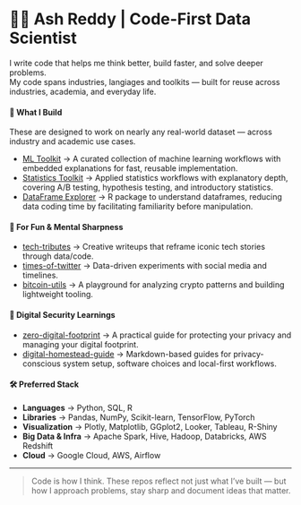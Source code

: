 # 👨‍💻 Ash Reddy | Code-First Data Scientist

I write code that helps me think better, build faster, and solve deeper problems.  
My code spans industries, langiages and toolkits — built for reuse across industries, academia, and everyday life.

#### 🧱 What I Build
These are designed to work on nearly any real-world dataset — across industry and academic use cases.
- [ML Toolkit](https://github.com/ashrithssreddy/ml-toolkit) → A curated collection of machine learning workflows with embedded explanations for fast, reusable implementation.
- [Statistics Toolkit](https://github.com/ashrithssreddy/statistics-toolkit) → Applied statistics workflows with explanatory depth, covering A/B testing, hypothesis testing, and introductory statistics.
- [DataFrame Explorer](https://github.com/ashrithssreddy/dataframe-explorer) → R package to understand dataframes, reducing data coding time by facilitating familiarity before manipulation.

#### 🧠 For Fun & Mental Sharpness
- [tech-tributes](https://github.com/ashrithssreddy/tech-tributes) → Creative writeups that reframe iconic tech stories through data/code.
- [times-of-twitter](https://github.com/ashrithssreddy/times-of-twitter) → Data-driven experiments with social media and timelines.
- [bitcoin-utils](https://github.com/ashrithssreddy/bitcoin-utils) → A playground for analyzing crypto patterns and building lightweight tooling.

#### 🔐 Digital Security Learnings
- [zero-digital-footprint](https://github.com/ashrithssreddy/zero-digital-footprint) → A practical guide for protecting your privacy and managing your digital footprint.
- [digital-homestead-guide](https://github.com/ashrithssreddy/digital-homestead-guide) → Markdown-based guides for privacy-conscious system setup, software choices and local-first workflows.

#### 🛠 Preferred Stack 

- **Languages** → Python, SQL, R  
- **Libraries** → Pandas, NumPy, Scikit-learn, TensorFlow, PyTorch
- **Visualization** → Plotly, Matplotlib, GGplot2, Looker, Tableau, R-Shiny
- **Big Data & Infra** → Apache Spark, Hive, Hadoop, Databricks, AWS Redshift  
- **Cloud** → Google Cloud, AWS, Airflow
<!-- 
- **Statistics** → z-test, t-test, ANOVA, chi-square, A/B testing
- **Machine Learning** 
  - Classification → Naive Bayes, Trees, Nearest Neighbors, SVM, Logistic Regression  
  - Regression → OLS, Bayesian, Regularized  
  - Ensembles → Random Forest, GBT, AdaBoost, XGBoost, Voting, Stacking, Meta-classifier  
  - Unsupervised → Clustering, Dim Reduction, Association Rules  
-->
---

> Code is how I think. These repos reflect not just what I’ve built — but how I approach problems, stay sharp and document ideas that matter.

